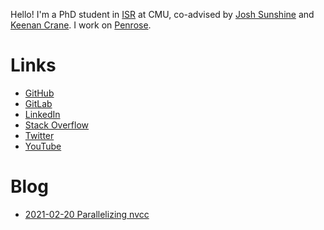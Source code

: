 Hello! I'm a PhD student in [ISR][] at CMU, co-advised by [Josh Sunshine][] and
[Keenan Crane][]. I work on [Penrose][].

# Links

- [GitHub][]
- [GitLab][]
- [LinkedIn][]
- [Stack Overflow][]
- [Twitter][]
- [YouTube][]

# Blog

- [2021-02-20 Parallelizing nvcc](/2021/02/20/parallelizing-nvcc.html)

[GitHub]: https://github.com/samestep
[GitLab]: https://gitlab.com/sestep
[ISR]: https://www.isri.cmu.edu/
[Josh Sunshine]: https://www.cs.cmu.edu/~jssunshi/
[Keenan Crane]: https://www.cs.cmu.edu/~kmcrane/
[LinkedIn]: https://www.linkedin.com/in/sam-estep/
[Penrose]: https://penrose.ink/
[Stack Overflow]: https://stackoverflow.com/users/5044950/sam-estep
[Twitter]: https://twitter.com/sgestep
[YouTube]: https://www.youtube.com/channel/UCNv4Z4DBjqdD8lycl-zycYw
